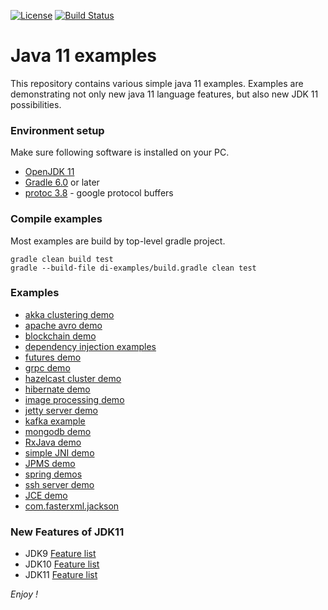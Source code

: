 [![License](https://img.shields.io/badge/License-Apache%202.0-blue.svg)](https://opensource.org/licenses/Apache-2.0)
[![Build Status](https://travis-ci.org/jveverka/java-11-examples.svg?branch=master)](https://travis-ci.org/jveverka/java-11-examples)

# Java 11 examples
This repository contains various simple java 11 examples.
Examples are demonstrating not only new java 11 language features, 
but also new JDK 11 possibilities. 

### Environment setup
Make sure following software is installed on your PC.
* [OpenJDK 11](https://adoptopenjdk.net/?variant=openjdk11&jvmVariant=hotspot)
* [Gradle 6.0](https://gradle.org/install/) or later
* [protoc 3.8](https://github.com/protocolbuffers/protobuf/releases/tag/v3.8.0) - google protocol buffers

### Compile examples
Most examples are build by top-level gradle project.
```
gradle clean build test
gradle --build-file di-examples/build.gradle clean test
```

### Examples
* [akka clustering demo](akka-cluster-sshsessions)
* [apache avro demo](avro-demo)
* [blockchain demo](block-chain)
* [dependency injection examples](di-examples)
* [futures demo](futures-demo)
* [grpc demo](grpc-demo)
* [hazelcast cluster demo](hazelcast-cluster)
* [hibernate demo](hibernate-demo)
* [image processing demo](imageprocessing-demo)
* [jetty server demo](jetty-servlet4-http2)
* [kafka example](kafka-example)
* [mongodb demo](mongodb-demo)
* [RxJava demo](rxjava-demo)
* [simple JNI demo](simple-jni-demo)
* [JPMS demo](simple-module-example)
* [spring demos](spring)
* [ssh server demo](ssh-server-demo)
* [JCE demo](jce-demo)
* [com.fasterxml.jackson](jackson-fasterxml-demo)

### New Features of JDK11
* JDK9 [Feature list](https://openjdk.java.net/projects/jdk9/)
* JDK10 [Feature list](https://openjdk.java.net/projects/jdk/10/)
* JDK11 [Feature list](https://openjdk.java.net/projects/jdk/11/) 

_Enjoy !_
